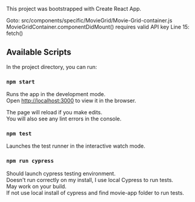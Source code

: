 This project was bootstrapped with Create React App.

Goto: src/components/specific/MovieGrid/Movie-Grid-container.js
MovieGridContainer.componentDidMount() requires valid API key
Line 15: fetch()

## Available Scripts

In the project directory, you can run:

### `npm start`

Runs the app in the development mode.<br>
Open [http://localhost:3000](http://localhost:3000) to view it in the browser.

The page will reload if you make edits.<br>
You will also see any lint errors in the console.

### `npm test`

Launches the test runner in the interactive watch mode.<br>

### `npm run cypress`

Should launch cypress testing environment. <br>
Doesn't run correctly on my install, I use local Cypress to run tests. <br>
May work on your build. <br>
If not use local install of cypress and find movie-app folder to run tests. <br>


